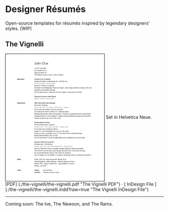 # Designer Résumés
Open-source templates for résumés inspired by legendary designers' styles. [WIP]

## The Vignelli  
<img style="border: thin solid black" align="center" src="./the-vignelli/the-vignelli.png" width="314">  
Set in Helvetica Neue.  
[PDF] (./the-vignelli/the-vignelli.pdf "The Vignelli PDF") · [ InDesign File ](./the-vignelli/the-vignelli.indd?raw=true "The Vignelli InDesign File")

- - -

Coming soon: The Ive, The Newson, and The Rams.
